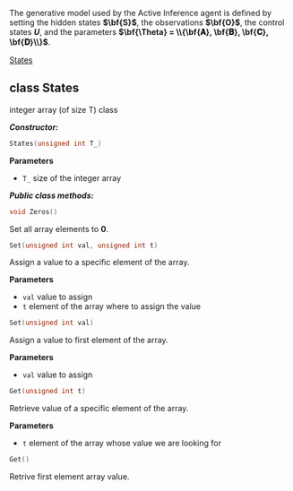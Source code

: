 The generative model used by the Active Inference agent is defined by setting the hidden states **$\bf{S}$**,
the observations **$\bf{O}$**, the control states **$U$**, and the parameters **$\bf{\Theta} = \\{\bf{𝐀}, \bf{𝐁}, \bf{𝐂}, \bf{𝐃}\\}$**.

[States](#-class-states)


## class States

integer array (of size T) class 

***Constructor:***
```c++
States(unsigned int T_)
```
**Parameters**
- `T_` size of the integer array

***Public class methods:***
```c++
void Zeros()
```
Set all array elements to **$0$**.

```c++
Set(unsigned int val, unsigned int t)
```
Assign a value to a specific element of the array.

**Parameters**
- `val` value to assign
- `t` element of the array where to assign the value

```c++
Set(unsigned int val)
```
Assign a value to first element of the array.

**Parameters**
- `val` value to assign

```c++
Get(unsigned int t)
```
Retrieve value of a specific element of the array.

**Parameters**
- `t` element of the array whose value we are looking for

```c++
Get()
```
Retrive first element array value.
